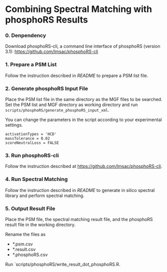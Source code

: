 # Combining Spectral Matching with phosphoRS Results

### 0. Denpendency
Download phosphoRS-cli, a command line interface of phosphoRS (version 3.1): 
https://github.com/lmsac/phosphoRS-cli

### 1. Prepare a PSM List
Follow the instruction described in *README* to prepare a PSM list file.

### 2. Generate phosphoRS Input File
Place the PSM list file in the same directory as the MGF files to be searched.
Set the PSM list and MGF directory as working directory and run `scripts/phosphoRS/generate_phosphoRS_input_xml`.

You can change the parameters in the script according to your experimental settings.
```
activationTypes = 'HCD'
massTolerance = 0.02
scoreNeutralLoss = FALSE
```

### 3. Run phosphoRS-cli
Follow the instruction described at https://github.com/lmsac/phosphoRS-cli.

### 4. Run Spectral Matching
Follow the instruction described in *README* to generate in silico spectral library and perform spectral matching.

### 5. Output Result File
Place the PSM file, the spectral matching result file, and the phosphoRS result file in the working directory.

Rename the files as 
- *.psm.csv
- *.result.csv
- *.phosphoRS.csv

Run `scripts/phosphoRS/write_result_dot_phosphoRS.R.

